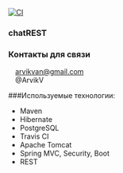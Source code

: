 [![CI](https://github.com/ArvikVan/chatREST/actions/workflows/Createmain.yml/badge.svg?branch=master)](https://github.com/ArvikVan/chatREST/actions/workflows/Createmain.yml)
### chatREST

### Контакты для связи<br>
<img src="https://img.icons8.com/clouds/100/000000/gmail-new.png" width="10"/> arvikvan@gmail.com<br>
<img src="https://img.icons8.com/color/100/000000/telegram-app--v2.png" width="10"/> @ArvikV

###Используемые технологии:
- Maven
- Hibernate
- PostgreSQL
- Travis CI
- Apache Tomcat
- Spring MVC, Security, Boot
- REST
